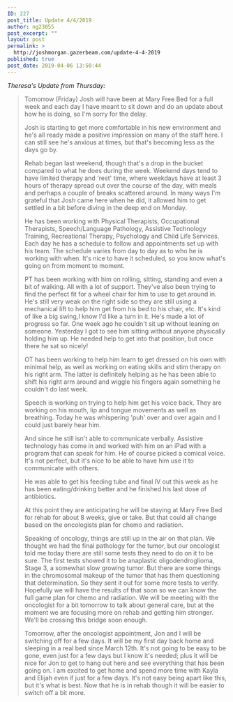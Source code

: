 ```yaml
---
ID: 227
post_title: Update 4/4/2019
author: ng23055
post_excerpt: ""
layout: post
permalink: >
  http://joshmorgan.gazerbeam.com/update-4-4-2019
published: true
post_date: 2019-04-06 13:50:44
---
```

<!-- wp:tadv/classic-paragraph -->
<p><em>Theresa's Update from Thursday:</em></p>
<blockquote>
<p>Tomorrow (Friday) Josh will have been at Mary Free Bed for a full week and each day I have meant to sit down and do an update about how he is doing, so I'm sorry for the delay.</p>
<p>Josh is starting to get more comfortable in his new environment and he's all ready made a positive impression on many of the staff here. I can still see he's anxious at times, but that's becoming less as the days go by.</p>
<p>Rehab began last weekend, though that's a drop in the bucket compared to what he does during the week. Weekend days tend to have limited therapy and 'rest' time, where weekdays have at least 3 hours of therapy spread out over the course of the day, with meals and perhaps a couple of breaks scattered around. In many ways I'm grateful that Josh came here when he did, it allowed him to get settled in a bit before diving in the deep end on Monday.</p>
<p>He has been working with Physical Therapists, Occupational Therapists, Speech/Language Pathology, Assistive Technology Training, Recreational Therapy, Psychology and Child Life Services. Each day he has a schedule to follow and appointments set up with his team. The schedule varies from day to day as to who he is working with when. It's nice to have it scheduled, so you know what's going on from moment to moment.</p>
<p>PT has been working with him on rolling, sitting, standing and even a bit of walking. All with a lot of support. They've also been trying to find the perfect fit for a wheel chair for him to use to get around in. He's still very weak on the right side so they are still using a mechanical lift to help him get from his bed to his chair, etc. It's kind of like a big swing,I know I'd like a turn in it. He's made a lot of progress so far. One week ago he couldn't sit up without leaning on someone. Yesterday I got to see him sitting without anyone physically holding him up. He needed help to get into that position, but once there he sat so nicely!</p>
<p>OT has been working to help him learn to get dressed on his own with minimal help, as well as working on eating skills and stim therapy on his right arm. The latter is definitely helping as he has been able to shift his right arm around and wiggle his fingers again something he couldn't do last week.</p>
<p>Speech is working on trying to help him get his voice back. They are working on his mouth, lip and tongue movements as well as breathing. Today he was whispering 'puh' over and over again and I could just barely hear him.</p>
<p>And since he still isn't able to communicate verbally. Assistive technology has come in and worked with him on an iPad with a program that can speak for him. He of course picked a comical voice. It's not perfect, but it's nice to be able to have him use it to communicate with others.</p>
<p>He was able to get his feeding tube and final IV out this week as he has been eating/drinking better and he finished his last dose of antibiotics.</p>
<p>At this point they are anticipating he will be staying at Mary Free Bed for rehab for about 8 weeks, give or take. But that could all change based on the oncologists plan for chemo and radiation.</p>
<p>Speaking of oncology, things are still up in the air on that plan. We thought we had the final pathology for the tumor, but our oncologist told me today there are still some tests they need to do on it to be sure. The first tests showed it to be anaplastic oligodendroglioma, Stage 3, a somewhat slow growing tumor. But there are some things in the chromosomal makeup of the tumor that has them questioning that determination. So they sent it out for some more tests to verify. Hopefully we will have the results of that soon so we can know the full game plan for chemo and radiation. We will be meeting with the oncologist for a bit tomorrow to talk about general care, but at the moment we are focusing more on rehab and getting him stronger. We'll be crossing this bridge soon enough.</p>
<p>Tomorrow, after the oncologist appointment, Jon and I will be switching off for a few days. It will be my first day back home and sleeping in a real bed since March 12th. It's not going to be easy to be gone, even just for a few days but I know it's needed; plus it will be nice for Jon to get to hang out here and see everything that has been going on. I am excited to get home and spend more time with Kayla and Elijah even if just for a few days. It's not easy being apart like this, but it's what is best. Now that he is in rehab though it will be easier to switch off a bit more.</p>
</blockquote>
<!-- /wp:tadv/classic-paragraph -->